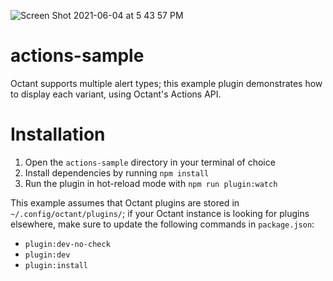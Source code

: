 ![Screen Shot 2021-06-04 at 5 43 57 PM](https://user-images.githubusercontent.com/33555592/120865681-812ff900-c55c-11eb-96b8-4f51459c5587.png)

# actions-sample

Octant supports multiple alert types; this example plugin demonstrates how to display each variant, using Octant's Actions API. 

# Installation

1. Open the `actions-sample` directory in your terminal of choice
2. Install dependencies by running `npm install`
3. Run the plugin in hot-reload mode with `npm run plugin:watch`

This example assumes that Octant plugins are stored in `~/.config/octant/plugins/`; if your Octant instance is looking for plugins elsewhere, make sure to update the following commands in `package.json`:

* `plugin:dev-no-check`
* `plugin:dev`
* `plugin:install`
